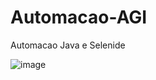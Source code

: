 # Automacao-AGI
Automacao Java e Selenide

![image](https://user-images.githubusercontent.com/32937294/216886439-23761197-3377-4df4-a693-154846de3a87.png)

